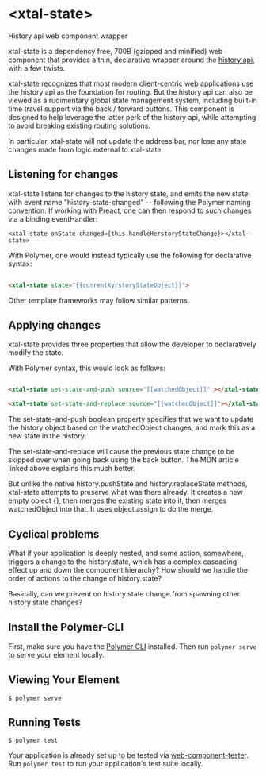 # \<xtal-state\>

History api web component wrapper

xtal-state is a dependency free, 700B (gzipped and minified) web component that provides a thin, declarative wrapper around the [history api](https://developer.mozilla.org/en-US/docs/Web/API/History_API), with a few twists.

xtal-state recognizes that most modern client-centric web applications use the history api as the foundation for routing.  But the history api can also be viewed as a rudimentary global state management system, including built-in time travel support via the back / forward buttons.  This component is designed to help leverage the latter perk of the history api, while attempting to avoid breaking existing routing solutions.  

In particular, xtal-state will not update the address bar, nor lose any state changes made from logic external to xtal-state.

## Listening for changes

xtal-state listens for changes to the history state, and emits the new state with event name "history-state-changed" -- following the Polymer naming convention.  If working with Preact, one can then respond to such changes via a binding eventHandler:

```JSX
<xtal-state onState-changed={this.handleHerstoryStateChange}></xtal-state>
``` 

With Polymer, one would instead typically use the following for declarative syntax:

```html

<xtal-state state="{{currentXyrstoryStateObject}}">

```

Other template frameworks may follow similar patterns.

## Applying changes

xtal-state provides three properties that allow the developer to declaratively modify the state.

With Polymer syntax, this would look as follows:

```html

<xtal-state set-state-and-push source="[[watchedObject]]" ></xtal-state>

<xtal-state set-state-and-replace source="[[watchedObject]]"></xtal-state>

```

The set-state-and-push boolean property specifies that we want to update the history object based on the watchedObject changes, and mark this as a new state in the history.

The set-state-and-replace will cause the previous state change to be skipped over when going back using the back button.  The MDN article linked above explains this much better.

But unlike the native history.pushState and history.replaceState methods, xtal-state attempts to preserve what was there already.  It creates a new empty object {}, then merges the existing state into it, then merges watchedObject into that.  It uses object.assign to do the merge.

## Cyclical problems

What if your application is deeply nested, and some action, somewhere, triggers a change to the history.state, which has a complex cascading effect up and down the component hierarchy?  How should we handle the order of actions to the change of history.state?

Basically, can we prevent on history state change from spawning other history state changes?

## Install the Polymer-CLI

First, make sure you have the [Polymer CLI](https://www.npmjs.com/package/polymer-cli) installed. Then run `polymer serve` to serve your element locally.

## Viewing Your Element

```
$ polymer serve
```

## Running Tests

```
$ polymer test
```

Your application is already set up to be tested via [web-component-tester](https://github.com/Polymer/web-component-tester). Run `polymer test` to run your application's test suite locally.
